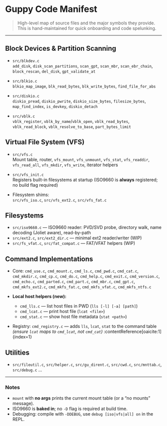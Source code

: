 # Guppy Code Manifest

> High-level map of source files and the major symbols they provide.  
> This is hand-maintained for quick onboarding and code spelunking.

---

## Block Devices & Partition Scanning

- `src/blkdev.c`  
  `add_disk`, `disk_scan_partitions`, `scan_gpt`, `scan_mbr`, `scan_ebr_chain`, `block_rescan`, `del_disk`, `gpt_validate_at`

- `src/blkio.c`  
  `blkio_map_image`, `blk_read_bytes`, `blk_write_bytes`, `find_file_for_abs`

- `src/diskio.c`  
  `diskio_pread`, `diskio_pwrite`, `diskio_size_bytes`, `filesize_bytes`, `map_find_index`, `is_devkey`, `diskio_detach`

- `src/vblk.c`  
  `vblk_register`, `vblk_by_name`/`vblk_open`, `vblk_read_bytes`, `vblk_read_block`, `vblk_resolve_to_base`, `part_bytes_limit`

## Virtual File System (VFS)

- `src/vfs.c`  
  Mount table, router, `vfs_mount`, `vfs_unmount`, `vfs_stat`, `vfs_readdir`, `vfs_read_all`, `vfs_mkdir`, `vfs_write`, iterator helpers

- `src/vfs_init.c`  
  Registers built-in filesystems at startup (ISO9660 is **always** registered; no build flag required)

- Filesystem shims:  
  `src/vfs_iso.c`, `src/vfs_ext2.c`, `src/vfs_fat.c`

## Filesystems

- `src/iso9660.c` — ISO9660 reader: PVD/SVD probe, directory walk, name decoding (Joliet aware), read-by-path  
- `src/ext2.c`, `src/ext2_dir.c` — minimal ext2 reader/writer (WIP)  
- `src/fs_vfat.c`, `src/fat_compat.c` — FAT/VFAT helpers (WIP)

## Command Implementations

- Core:
  `cmd_use.c`, `cmd_mount.c`, `cmd_ls.c`, `cmd_pwd.c`, `cmd_cat.c`, `cmd_mkdir.c`, `cmd_cp.c`, `cmd_do.c`, `cmd_help.c`, `cmd_exit.c`, `cmd_version.c`, `cmd_echo.c`, `cmd_parted.c`, `cmd_part.c`, `cmd_mbr.c`, `cmd_gpt.c`, `cmd_mkfs_ext2.c`, `cmd_mkfs_fat.c`, `cmd_mkfs_vfat.c`, `cmd_mkfs_ntfs.c`

- **Local host helpers (new):**
  - `cmd_lls.c` — list host files in PWD (`lls [-l] [-a] [path]`)
  - `cmd_lcat.c` — print host file (`lcat <file>`)
  - `cmd_stat.c` — show host file metadata (`stat <path>`)

- Registry:
  `cmd_registry.c` — adds `lls`, `lcat`, `stat` to the command table  
  _(ensure `lcat` maps to `cmd_lcat`, not `cmd_cat`)_ :contentReference[oaicite:1]{index=1}

## Utilities

- `src/fileutil.c`, `src/helper.c`, `src/gu_dirent.c`, `src/cwd.c`, `src/mnttab.c`, `src/debug.c` …

---

### Notes
- `mount` with **no args** prints the current mount table (or a “no mounts” message).  
- ISO9660 is **baked in**; no `-D` flag is required at build time.  
- Debugging: compile with `-DDEBUG`, use `debug [iso|vfs|all] on` in the REPL.
